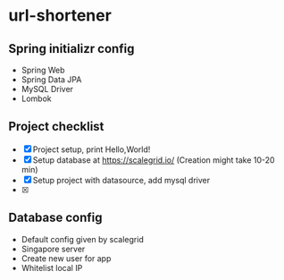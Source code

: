 # url-shortener 

## Spring initializr config
- Spring Web
- Spring Data JPA
- MySQL Driver
- Lombok

## Project checklist
- [x] Project setup, print Hello,World!  
- [x] Setup database at https://scalegrid.io/ (Creation might take 10-20 min)
- [x] Setup project with datasource, add mysql driver
- [x]

## Database config
- Default config given by scalegrid
- Singapore server
- Create new user for app
- Whitelist local IP